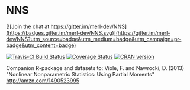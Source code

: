 # NNS

[![Join the chat at https://gitter.im/merl-dev/NNS](https://badges.gitter.im/merl-dev/NNS.svg)](https://gitter.im/merl-dev/NNS?utm_source=badge&utm_medium=badge&utm_campaign=pr-badge&utm_content=badge)

[![Travis-CI Build Status](https://travis-ci.org/merl-dev/NNS.svg?branch=master)](https://travis-ci.org/merl-dev/NNS)
[![Coverage Status](https://img.shields.io/codecov/c/github/merl-dev/NNS/master.svg)](https://codecov.io/github/merl-dev/NNS?branch=master)
[![CRAN version](http://www.r-pkg.org/badges/version/NNS)](https://cran.r-project.org/package=NNS)

Companion R-package and datasets to:
Viole, F. and Nawrocki, D. (2013) "Nonlinear Nonparametric Statistics: Using Partial Moments" http://amzn.com/1490523995
